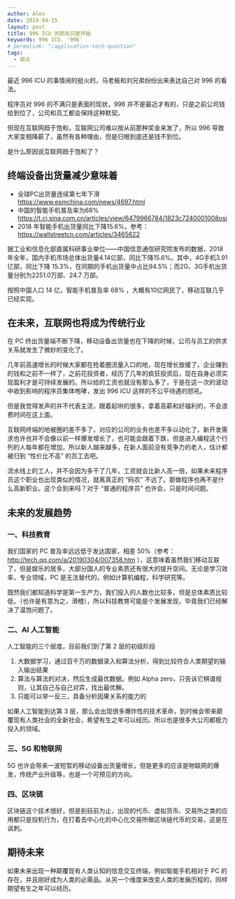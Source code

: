 ```yaml
---
author: Alex
date: 2019-04-15
layout: post
title: 996 ICU 的怒吼只是开始
keywords: 996 ICU, '996'
# permalink: "/application-tech-question"
tags:
  - 观点
---
```


最近 996 ICU 的事情闹的挺火的，马老板和刘兄弟纷纷出来表达自己对 996 的看法。

程序员对 996 的不满只是表面的现状，996 并不是最近才有的，只是之前公司钱给到位了，公司和员工都会保持这种默契。

但现在互联网趋于饱和，互联网公司难以按从前那种奖金来发了，所以 996 导致大家变相降薪了，虽然有各种理由，但是归根到底还是钱不到位。

是什么原因说互联网趋于饱和了？

## 终端设备出货量减少意味着

- 全球PC出货量连续第七年下滑 https://www.esmchina.com/news/4697.html
- 中国的智能手机普及率为68% https://t.cj.sina.com.cn/articles/view/6479966784/1823c7240001008osj
- 2018 年智能手机出货量同比下降15.6%，参考： https://wallstreetcn.com/articles/3465622

据工业和信息化部直属科研事业单位——中国信息通信研究院发布的数据，2018 年全年，国内手机市场总体出货量4.14亿部，同比下降15.6%。其中，4G手机3.91亿部，同比下降 15.3%，在同期的手机出货量中占比94.5%；而2G、3G手机出货量分别为2251.0万部、24.7 万部。

按照中国人口 14 亿，智能手机普及率 68% ，大概有10亿网民了，移动互联几乎已经实现。

## 在未来，互联网也将成为传统行业

在 PC 终出货量端不断下降，移动设备出货量也在下降的时候，公司与员工的供求关系就发生了微妙的变化了。

几年前高速增长的时候大家都在抢着圈流量入口的地，现在增长放缓了，企业赚到的钱和之前不一样了，之前花投资者，经历了几年的疯狂投资后，现在自身必须实现盈利才是可持续发展的。所以给的工资也就没有那么多了，于是在这一次的波动中收到影响的程序员集体咆哮，发出 996 ICU 这样的不公平待遇的怒吼。

但是我觉得发声的并不代表主流，跟着起哄的很多，拿着高薪和好福利的，不会浪费时间在这上面。

互联网终端的地被圈的差不多了，对应的公司的业务也差不多以动化了，新开发需求也许也并不会像以前一样爆发增长了，也可能会跟着下跌，但是进入编程这个行列的人每年都在增加，所以新人越来越多，在新人面前没有竞争力的老人，估计都被归到 “性价比不高” 的员工去吧。

流水线上的工人，并不会因为多干了几年，工资就会比新人高一倍，如果未来程序员这个职业也出现类似的情况，就离真正的 “码农” 不远了。那做程序也再不是什么高新职业。这个会到来吗？对于 “普通的程序员” 也许会，只是时间问题。

## 未来的发展趋势

### 一、科技教育

我们国家的 PC 普及率远远低于发达国家，相差 50%（参考：http://tech.qq.com/a/20190304/007358.htm ），这意味着虽然我们移动互联了，但是娱乐的居多，大部分国人的专业素质还有很大的提升空间。无论是学习效率，专业领域，PC 是无法替代的，例如计算机编程，科学研究等。

既然我们都知道科学是第一生产力，我们投入的人数也比较多，但是总体素质比较低，（也许是有意为之，滑稽），所以科技教育可能是个发展发现，毕竟我们已经解决了温饱问题了。

### 二、AI 人工智能

人工智能的三个层度，目前我们到了第 2 层的初级阶段

1. 大数据学习，通过百千万的数据录入和算法分析，得到比较符合人类期望的输入输出结果
2. 算法与算法的对决，然后生成最优数据。例如 Alpha zero，只告诉它棋谱规则，让其自己与自己对弈，找出最优解。
3. 只能可以举一反三，具备分析因果关系的能力的

如果人工智能到达第 3 层，那么会出现很多爆炸性的技术革命，到时候会带来颠覆现有人类社会的全新社会，希望有生之年可以经历。所以也是很多大公司都极力投入的领域。

### 三、5G 和物联网

5G 也许会带来一波短暂的移动设备出货量增长，但是更多的应该是物联网的爆发，传统产业升级等，也是一个可预见的方向。

### 四、区块链

区块链这个技术很好，但是到目前为止，出现的代币、虚拟货币、交易所之类的应用都只是投机行为，在打着去中心化的中心化交易所做区块链代币的交易，这是在讽刺。

## 期待未来

如果未来出现一种颠覆现有人类认知的信息交互终端，例如智能手机相对于 PC 的存在，并且刚好成为人类的必需品。从另一个维度来改变人类的发展历程的，同样期望有生之年可以经历。